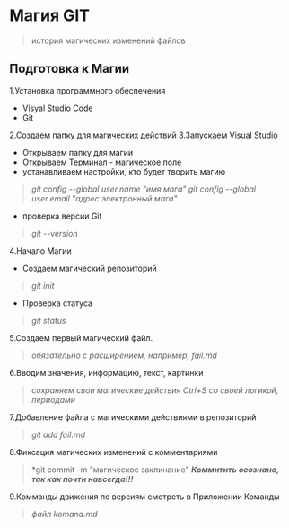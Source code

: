 # Магия GIT #

> история магических  изменений файлов 
   
 ## Подготовка к Магии ##

1.Установка программного обеспечения

* Visyal Studio Code
* Git 

2.Создаем папку для магических действий
3.Запускаем Visual Studio
* Открываем папку для магии
* Открываем Терминал - магическое поле
* устанавливаем настройки, кто будет творить магию
 >  *git config --global user.name "имя мага"*
 >  *git config --global user.email "адрес электронный мага"*
* проверка версии Git
> *git --version*

4.Начало Магии
* Создаем магический репозиторий
> *git init*
* Проверка статуса
> *git status*

5.Создаем первый магический файл.
> *обязательно с расширением, например, fail.md*

6.Вводим значения, информацию, текст, картинки
> *сохраняем свои магические действия Ctrl+S со своей логикой, периодами*

7.Добавление файла с магическими действиями в репозиторий
> *git add fail.md*

8.Фиксация магических изменений с комментариями
> *git commit -m "магическое заклинание"
> ***Коммитить осознано, так как почти навсегда!!!***

9.Комманды движения по версиям смотреть в Приложении Команды
> *файл komand.md*

